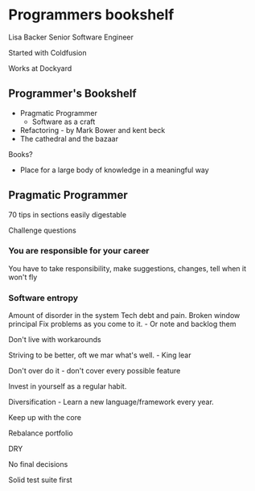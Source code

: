 # Programmers bookshelf

Lisa Backer Senior Software Engineer

Started with Coldfusion

Works at Dockyard

## Programmer's Bookshelf

- Pragmatic Programmer
  - Software as a craft
- Refactoring - by Mark Bower and kent beck
- The cathedral and the bazaar


Books?

- Place for a large body of knowledge in a meaningful way

## Pragmatic Programmer

70 tips in sections
easily digestable  

Challenge questions

### You are responsible for your career

You have to take responsibility, make suggestions, changes, tell when it won't fly

### Software entropy

Amount of disorder in the system
Tech debt and pain.
Broken window principal
Fix problems as you come to it.
    - Or note and backlog them

Don't live with workarounds

Striving to be better, oft we mar what's well. - King lear

Don't over do it - don't cover every possible feature

Invest in yourself as a regular habit.

Diversification - Learn a new language/framework every year.

Keep up with the core

Rebalance portfolio

DRY

No final decisions

Solid test suite first

